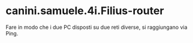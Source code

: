 # canini.samuele.4i.Filius-router
Fare in modo che i due PC disposti su due reti diverse, si raggiungano via Ping.
